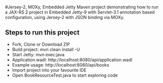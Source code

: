 #Jersey-2, MOXy, Embedded Jetty
Maven project demonstrating how to run a JAX-RS 2 project in Embedded Jetty-9 with Servlet-3.1 annotation based configuration,
using Jersey-2 with JSON binding via MOXy.

## Steps to run this project
* Fork, Clone or Download ZIP
* Build project: mvn clean install -U
* Start Jetty: mvn exec:java
* Application.wadl: http://localhost:8080/api/application.wadl
* Example usage: http://localhost:8080/api/books
* Import project into your favourite IDE
* Open BookResourceTest.java to start exploring code
